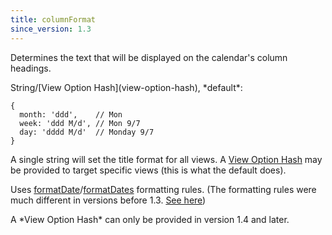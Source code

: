 ```yaml
---
title: columnFormat
since_version: 1.3
---
```


Determines the text that will be displayed on the calendar's column headings.

<div class='spec' markdown='1'>
String/[View Option Hash](view-option-hash), *default*:

```
{
  month: 'ddd',    // Mon
  week: 'ddd M/d', // Mon 9/7
  day: 'dddd M/d'  // Monday 9/7
}
```
</div>

A single string will set the title format for all views. A [View Option Hash](view-option-hash) may be provided to target specific views (this is what the default does).

Uses [formatDate](formatDate)/[formatDates](formatDates) formatting rules.
(The formatting rules were much different in versions before 1.3. [See here](formatDate-pre-13))

<div class='version-info' markdown='1'>
A *View Option Hash* can only be provided in version 1.4 and later.
</div>
